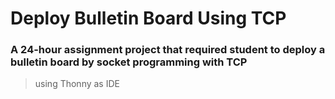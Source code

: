 # Deploy Bulletin Board Using TCP
### A 24-hour assignment project that required student to deploy a bulletin board by socket programming with TCP
> using Thonny as IDE
